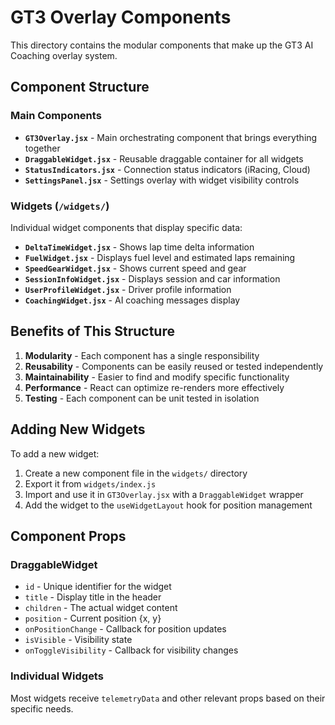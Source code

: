 # GT3 Overlay Components

This directory contains the modular components that make up the GT3 AI Coaching overlay system.

## Component Structure

### Main Components

- **`GT3Overlay.jsx`** - Main orchestrating component that brings everything together
- **`DraggableWidget.jsx`** - Reusable draggable container for all widgets
- **`StatusIndicators.jsx`** - Connection status indicators (iRacing, Cloud)
- **`SettingsPanel.jsx`** - Settings overlay with widget visibility controls

### Widgets (`/widgets/`)

Individual widget components that display specific data:

- **`DeltaTimeWidget.jsx`** - Shows lap time delta information
- **`FuelWidget.jsx`** - Displays fuel level and estimated laps remaining
- **`SpeedGearWidget.jsx`** - Shows current speed and gear
- **`SessionInfoWidget.jsx`** - Displays session and car information
- **`UserProfileWidget.jsx`** - Driver profile information
- **`CoachingWidget.jsx`** - AI coaching messages display

## Benefits of This Structure

1. **Modularity** - Each component has a single responsibility
2. **Reusability** - Components can be easily reused or tested independently
3. **Maintainability** - Easier to find and modify specific functionality
4. **Performance** - React can optimize re-renders more effectively
5. **Testing** - Each component can be unit tested in isolation

## Adding New Widgets

To add a new widget:

1. Create a new component file in the `widgets/` directory
2. Export it from `widgets/index.js`
3. Import and use it in `GT3Overlay.jsx` with a `DraggableWidget` wrapper
4. Add the widget to the `useWidgetLayout` hook for position management

## Component Props

### DraggableWidget

- `id` - Unique identifier for the widget
- `title` - Display title in the header
- `children` - The actual widget content
- `position` - Current position {x, y}
- `onPositionChange` - Callback for position updates
- `isVisible` - Visibility state
- `onToggleVisibility` - Callback for visibility changes

### Individual Widgets

Most widgets receive `telemetryData` and other relevant props based on their specific needs.
